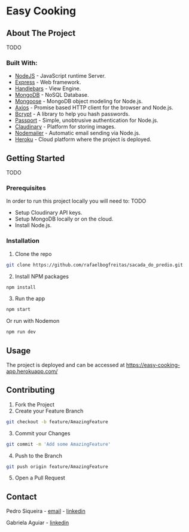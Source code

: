 # Easy Cooking

## About The Project
TODO

### Built With:

* [NodeJS](https://nodejs.org/en/) - JavaScript runtime Server.
* [Express](https://expressjs.com/pt-br/) - Web framework.
* [Handlebars](https://handlebarsjs.com/) - View Engine.
* [MongoDB](https://www.mongodb.com/) - NoSQL Database.
* [Mongoose](https://mongoosejs.com/) - MongoDB object modeling for Node.js.
* [Axios](https://github.com/axios/axios) - Promise based HTTP client for the browser and Node.js.
* [Bcrypt](https://www.npmjs.com/package/bcrypt) - A library to help you hash passwords.
* [Passport](http://www.passportjs.org/) - Simple, unobtrusive authentication for Node.js.
* [Claudinary](https://cloudinary.com/) - Platform for storing images.
* [Nodemailer](https://nodemailer.com/about/) - Automatic email sending via Node.js.
* [Heroku](https://www.heroku.com/) - Cloud platform where the project is deployed.


<!-- GETTING STARTED -->
## Getting Started
TODO

### Prerequisites

In order to run this project locally you will need to:
TODO
* Setup Cloudinary API keys.
* Setup MongoDB locally or on the cloud.
* Install Node.js.


### Installation

1. Clone the repo
```sh
git clone https://github.com/rafaelbogfreitas/sacada_do_predio.git
```
2. Install NPM packages
```sh
npm install
```
3. Run the app
```sh
npm start
```
Or run with Nodemon
```sh
npm run dev
```

<!-- USAGE EXAMPLES -->
## Usage

The project is deployed and can be accessed at https://easy-cooking-app.herokuapp.com/


<!-- CONTRIBUTING -->
## Contributing


1. Fork the Project
2. Create your Feature Branch
```sh
git checkout -b feature/AmazingFeature
```
3. Commit your Changes
```sh
git commit -m 'Add some AmazingFeature'
```
4. Push to the Branch
```sh
git push origin feature/AmazingFeature
```
5. Open a Pull Request



<!-- CONTACT -->
## Contact

Pedro Siqueira - [email](mailto:pedro.v.siqueira@gmail.com) - [linkedin](https://www.linkedin.com/in/pedrovsiqueira/)

Gabriela Aguiar - [linkedin](https://www.linkedin.com/in/gabyaguiar/)
